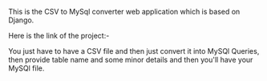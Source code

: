 This is the CSV to MySql converter web application which is based on Django.


Here is the link of the project:- 

You just have to have a CSV file and then just convert it into MySQl Queries, then provide table name and some minor details and then you'll have your MySQl file.
